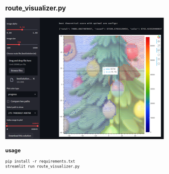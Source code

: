 ## route_visualizer.py
![visualizer sample](https://github.com/chettub/santa2022/blob/master/visualizer/visualizer.png)

### usage
```
pip install -r requirements.txt
streamlit run route_visualizer.py
```
